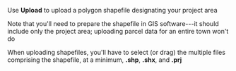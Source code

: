 Use **Upload** to upload a polygon shapefile designating your project area

Note that you'll need to 
prepare the shapefile in GIS software---it should include only the project area;
uploading parcel data for an entire town won't do

When uploading shapefiles, you'll have to select (or drag) the multiple files
comprising the shapefile, at a minimum, **.shp**, **.shx**, and **.prj**